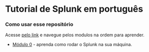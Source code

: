 # Tutorial de Splunk em português

### Como usar esse repositório
Acesse [pelo link](https://SplunkGlobalDevs.github.io/Splunkorial-pt/) e navegue pelos modulos na ordem para aprender.

- [Módulo 0](./modulos/0/01-instalando-docker.md.md) - aprenda como rodar o Splunk na sua máquina.
